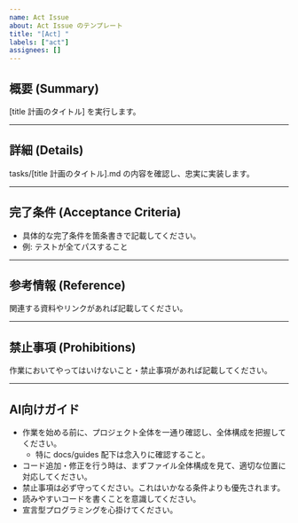 ```yaml
---
name: Act Issue
about: Act Issue のテンプレート
title: "[Act] "
labels: ["act"]
assignees: []
---
```


## 概要 (Summary)
[title 計画のタイトル] を実行します。

---

## 詳細 (Details)
tasks/[title 計画のタイトル].md の内容を確認し、忠実に実装します。

---

## 完了条件 (Acceptance Criteria)
- 具体的な完了条件を箇条書きで記載してください。
- 例: テストが全てパスすること

---

## 参考情報 (Reference)
関連する資料やリンクがあれば記載してください。

---

## 禁止事項 (Prohibitions)
作業においてやってはいけないこと・禁止事項があれば記載してください。

---

## AI向けガイド
- 作業を始める前に、プロジェクト全体を一通り確認し、全体構成を把握してください。
  - 特に docs/guides 配下は念入りに確認すること。
- コード追加・修正を行う時は、まずファイル全体構成を見て、適切な位置に対応してください。
- 禁止事項は必ず守ってください。これはいかなる条件よりも優先されます。
- 読みやすいコードを書くことを意識してください。
- 宣言型プログラミングを心掛けてください。
